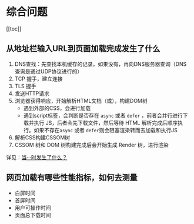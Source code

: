 # 综合问题

[[toc]]
## 从地址栏输入URL到页面加载完成发生了什么
1. DNS查找：先查找本机缓存的记录，如果没有，再向DNS服务器查询（DNS查询是通过UDP协议进行的）
2. TCP 握手，建立连接
3. TLS 握手
4. 发送HTTP请求
5. 浏览器获得响应，开始解析HTML文档（或），构建DOM树
    - 遇到外部的CSS，会进行加载
    - 遇到script标签，会判断是否存在 `async` 或者 `defer` ，前者会并行进行下载并执行 JS，后者会先下载文件，然后等待 HTML 解析完成后顺序执行。如果不存在`async` 或者 `defer`则会阻塞渲染转而去加载和执行JS
6. 解析CSS构建CSSOM树
7. CSSOM 树和 DOM 树构建完成后会开始生成 Render 树，进行渲染

详见：[当···时发生了什么？](https://github.com/skyline75489/what-happens-when-zh_CN)

## 网页加载有哪些性能指标，如何去测量
- 白屏时间
- 首屏时间
- 用户可操作时间
- 页面总下载时间
